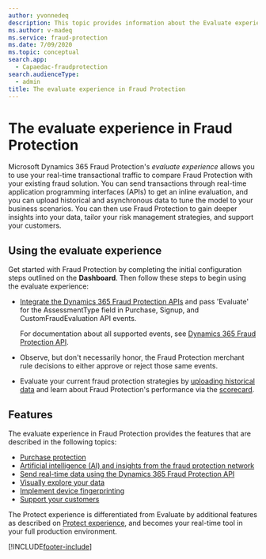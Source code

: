 ```yaml
---
author: yvonnedeq
description: This topic provides information about the Evaluate experience in Microsoft Dynamics 365 Fraud Protection.
ms.author: v-madeq
ms.service: fraud-protection
ms.date: 7/09/2020
ms.topic: conceptual
search.app: 
  - Capaedac-fraudprotection
search.audienceType:
  - admin
title: The evaluate experience in Fraud Protection 
---
```


# The evaluate experience in Fraud Protection

Microsoft Dynamics 365 Fraud Protection's *evaluate experience* allows you to use your real-time transactional traffic to compare Fraud Protection with your existing fraud solution. You can send transactions through real-time application programming interfaces (APIs) to get an inline evaluation, and you can upload historical and asynchronous data to tune the model to your business scenarios. You can then use Fraud Protection to gain deeper insights into your data, tailor your risk management strategies, and support your customers.

## Using the evaluate experience

Get started with Fraud Protection by completing the initial configuration steps outlined on the **Dashboard**. Then follow these steps to begin using the evaluate experience:

- [Integrate the Dynamics 365 Fraud Protection APIs](integrate-real-time-api.md) and pass 'Evaluate' for the AssessmentType field in Purchase, Signup, and CustomFraudEvaluation API events. 

    For documentation about all supported events, see <a href="https://go.microsoft.com/fwlink/?linkid=2084942" target="_blank">Dynamics 365 Fraud Protection API</a>.
- Observe, but don't necessarily honor, the Fraud Protection merchant rule decisions to either approve or reject those same events.
- Evaluate your current fraud protection strategies by [uploading historical data](data-upload.md) and learn about Fraud Protection's performance via the [scorecard](scorecard.md).

## Features

The evaluate experience in Fraud Protection provides the features that are described in the following topics:


- [Purchase protection](purchase-protection.md)
- [Artificial intelligence (AI) and insights from the fraud protection network](fraud-protection-network.md)
- [Send real-time data using the Dynamics 365 Fraud Protection API](send-real-time-api.md)
- [Visually explore your data](graph-explorer.md)
- [Implement device fingerprinting](device-fingerprinting.md)
- [Support your customers](risk-support.md)

The Protect experience is differentiated from Evaluate by additional features as described on [Protect experience](protect-experience.md), and becomes your real-time tool in your full production environment.


[!INCLUDE[footer-include](includes/footer-banner.md)]